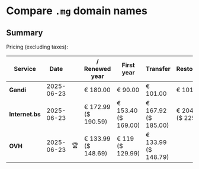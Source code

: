 # Compare `.mg` domain names

## Summary

Pricing (excluding taxes):

| Service | Date |  | / Renewed year | First year | Transfer | Restoration |
|--|--|--|--|--|--|--|
| **Gandi** | 2025-06-23 |  | € 180.00 | € 90.00 | € 101.00 | € 101.00 |
| **Internet.bs** | 2025-06-23 |  | € 172.99<br>($ 190.59) | € 153.40<br>($ 169.00) | € 167.92<br>($ 185.00) | € 204.89<br>($ 225.75) |
| **OVH** | 2025-06-23 | 🏆 | € 133.99<br>($ 148.69) | € 119<br>($ 129.99) | € 133.99<br>($ 148.79) |  |
